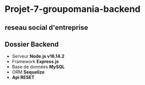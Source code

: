 # Projet-7-groupomania-backend

## reseau social d'entreprise

## Dossier Backend

- Serveur **Node.js v16.14.2**
- Framework **Express.js**
- Base de données **MySQL**
- ORM **Sequelize**
- **Api RESET**
